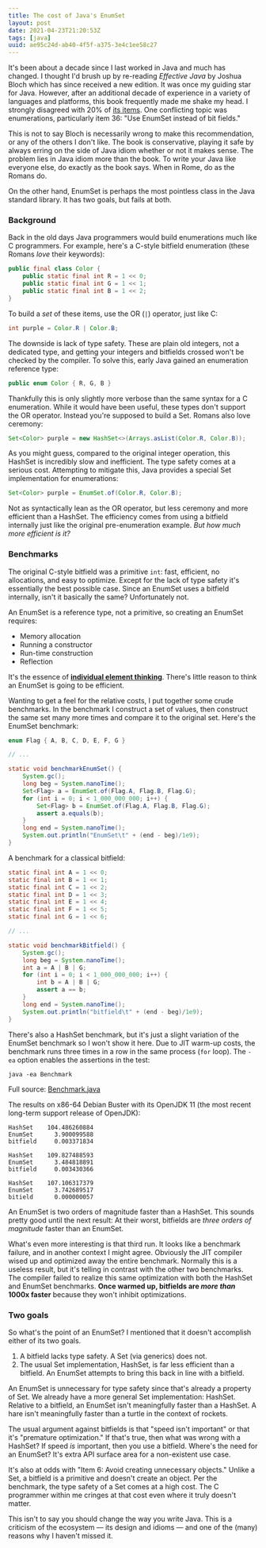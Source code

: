 ```yaml
---
title: The cost of Java's EnumSet
layout: post
date: 2021-04-23T21:20:53Z
tags: [java]
uuid: ae95c24d-ab40-4f5f-a375-3e4c1ee58c27
---
```


It's been about a decade since I last worked in Java and much has changed.
I thought I'd brush up by re-reading *Effective Java* by Joshua Bloch
which has since received a new edition. It was once my guiding star for
Java. However, after an additional decade of experience in a variety of
languages and platforms, this book frequently made me shake my head. I
strongly disagreed with 20% of [its items][nutshell]. One conflicting
topic was enumerations, particularly item 36: "Use EnumSet instead of bit
fields."

This is not to say Bloch is necessarily wrong to make this recommendation,
or any of the others I don't like. The book is conservative, playing it
safe by always erring on the side of Java idiom whether or not it makes
sense. The problem lies in Java idiom more than the book. To write your
Java like everyone else, do exactly as the book says. When in Rome, do as
the Romans do.

On the other hand, EnumSet is perhaps the most pointless class in the Java
standard library. It has two goals, but fails at both.

### Background

Back in the old days Java programmers would build enumerations much like C
programmers. For example, here's a C-style bitfield enumeration (these
Romans *love* their keywords):

```java
public final class Color {
    public static final int R = 1 << 0;
    public static final int G = 1 << 1;
    public static final int B = 1 << 2;
}
```

To build a *set* of these items, use the OR (`|`) operator, just like C:

```java
int purple = Color.R | Color.B;
```

The downside is lack of type safety. These are plain old integers, not a
dedicated type, and getting your integers and bitfields crossed won't be
checked by the compiler. To solve this, early Java gained an enumeration
reference type:

```java
public enum Color { R, G, B }
```

Thankfully this is only slightly more verbose than the same syntax for a C
enumeration. While it would have been useful, these types don't support
the OR operator. Instead you're supposed to build a Set. Romans also love
ceremony:

```java
Set<Color> purple = new HashSet<>(Arrays.asList(Color.R, Color.B));
```

As you might guess, compared to the original integer operation, this
HashSet is incredibly slow and inefficient. The type safety comes at a
serious cost. Attempting to mitigate this, Java provides a special Set
implementation for enumerations:

```java
Set<Color> purple = EnumSet.of(Color.R, Color.B);
```

Not as syntactically lean as the OR operator, but less ceremony and more
efficient than a HashSet. The efficiency comes from using a bitfield
internally just like the original pre-enumeration example. *But how much
more efficient is it?*

### Benchmarks

The original C-style bitfield was a primitive `int`: fast, efficient, no
allocations, and easy to optimize. Except for the lack of type safety it's
essentially the best possible case. Since an EnumSet uses a bitfield
internally, isn't it basically the same? Unfortunately not.

An EnumSet is a reference type, not a primitive, so creating an EnumSet
requires:

* Memory allocation
* Running a constructor
* Run-time construction
* Reflection

It's the essence of [**individual element thinking**][cm]. There's little
reason to think an EnumSet is going to be efficient.

Wanting to get a feel for the relative costs, I put together some crude
benchmarks. In the benchmark I construct a set of values, then construct
the same set many more times and compare it to the original set. Here's
the EnumSet benchmark:

```java
enum Flag { A, B, C, D, E, F, G }

// ...

static void benchmarkEnumSet() {
    System.gc();
    long beg = System.nanoTime();
    Set<Flag> a = EnumSet.of(Flag.A, Flag.B, Flag.G);
    for (int i = 0; i < 1_000_000_000; i++) {
        Set<Flag> b = EnumSet.of(Flag.A, Flag.B, Flag.G);
        assert a.equals(b);
    }
    long end = System.nanoTime();
    System.out.println("EnumSet\t" + (end - beg)/1e9);
}
```

A benchmark for a classical bitfield:

```java
static final int A = 1 << 0;
static final int B = 1 << 1;
static final int C = 1 << 2;
static final int D = 1 << 3;
static final int E = 1 << 4;
static final int F = 1 << 5;
static final int G = 1 << 6;

// ...

static void benchmarkBitfield() {
    System.gc();
    long beg = System.nanoTime();
    int a = A | B | G;
    for (int i = 0; i < 1_000_000_000; i++) {
        int b = A | B | G;
        assert a == b;
    }
    long end = System.nanoTime();
    System.out.println("bitfield\t" + (end - beg)/1e9);
}
```

There's also a HashSet benchmark, but it's just a slight variation of the
EnumSet benchmark so I won't show it here. Due to JIT warm-up costs, the
benchmark runs three times in a row in the same process (`for` loop). The
`-ea` option enables the assertions in the test:

    java -ea Benchmark
    
Full source: [Benchmark.java][gist]

The results on x86-64 Debian Buster with its OpenJDK 11 (the most recent
long-term support release of OpenJDK):

    HashSet    104.486260884
    EnumSet      3.900099588
    bitfield     0.003371834

    HashSet    109.827488593
    EnumSet      3.484818891
    bitfield     0.003430366

    HashSet    107.106317379
    EnumSet      3.742689517
    bitield      0.000000057

An EnumSet is two orders of magnitude faster than a HashSet. This sounds
pretty good until the next result: At their worst, bitfields are *three
orders of magnitude* faster than an EnumSet.

What's even more interesting is that third run. It looks like a benchmark
failure, and in another context I might agree. Obviously the JIT compiler
wised up and optimized away the entire benchmark. Normally this is a
useless result, but it's telling in contrast with the other two
benchmarks. The compiler failed to realize this same optimization with
both the HashSet and EnumSet benchmarks. **Once warmed up, bitfields are
*more than* 1000x faster** because they won't inhibit optimizations.

### Two goals

So what's the point of an EnumSet? I mentioned that it doesn't accomplish
either of its two goals.

1. A bitfield lacks type safety. A Set (via generics) does not.
2. The usual Set implementation, HashSet, is far less efficient than a
   bitfield. An EnumSet attempts to bring this back in line with a
   bitfield.

An EnumSet is unnecessary for type safety since that's already a property
of Set. We already have a more general Set implementation: HashSet.
Relative to a bitfield, an EnumSet isn't meaningfully faster than a
HashSet. A hare isn't meaningfully faster than a turtle in the context of
rockets.

The usual argument against bitfields is that "speed isn't important" or
that it's "premature optimization." If that's true, then what was wrong
with a HashSet? If speed *is* important, then you use a bitfield. Where's
the need for an EnumSet? It's extra API surface area for a non-existent
use case.

It's also at odds with "Item 6: Avoid creating unnecessary objects."
Unlike a Set, a bitfield is a primitive and doesn't create an object. Per
the benchmark, the type safety of a Set comes at a high cost. The C
programmer within me cringes at that cost even where it truly doesn't
matter.

This isn't to say you should change the way you write Java. This is a
criticism of the ecosystem — its design and idioms — and one of the (many)
reasons why I haven't missed it.


[cm]: https://www.youtube.com/watch?v=f4ioc8-lDc0&t=4407s
[gist]: https://gist.github.com/skeeto/db52f44f99f94b222f35e2a771da3a71
[nutshell]: https://github.com/nicolasmanic/effective-java-in-a-nutshell
